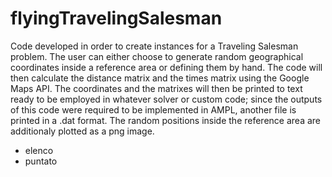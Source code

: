 # flyingTravelingSalesman
Code developed in order to create instances for a Traveling Salesman problem.
The user can either choose to generate random geographical coordinates inside a reference area or defining them by hand. The code will then calculate the distance matrix and the times matrix using the Google Maps API. The coordinates and the matrixes will then be printed to text ready to be employed in whatever solver or custom code; since the outputs of this code were required to be implemented in AMPL, another file is printed in a .dat format. The random positions inside the reference area are additionaly plotted as a png image.
- elenco
- puntato
